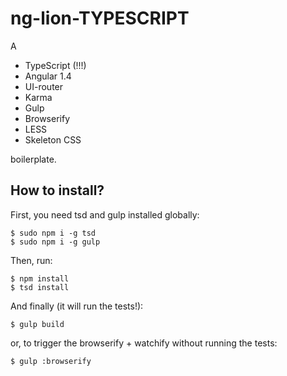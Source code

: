 # ng-lion-TYPESCRIPT

A

- TypeScript (!!!)
- Angular 1.4
- UI-router
- Karma
- Gulp
- Browserify
- LESS
- Skeleton CSS

boilerplate.

## How to install?

First, you need tsd and gulp installed globally:
```
$ sudo npm i -g tsd
$ sudo npm i -g gulp
```

Then, run:
```
$ npm install
$ tsd install
```

And finally (it will run the tests!):
```
$ gulp build
```

or, to trigger the browserify + watchify without running the tests:
```
$ gulp :browserify
```